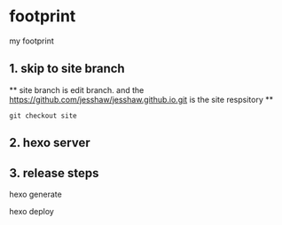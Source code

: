 # footprint
my footprint

## 1. skip to site branch

** site branch is edit branch. and the https://github.com/jesshaw/jesshaw.github.io.git is the site respsitory **

```
git checkout site
```

## 2. hexo server

## 3. release steps

hexo generate

hexo deploy
